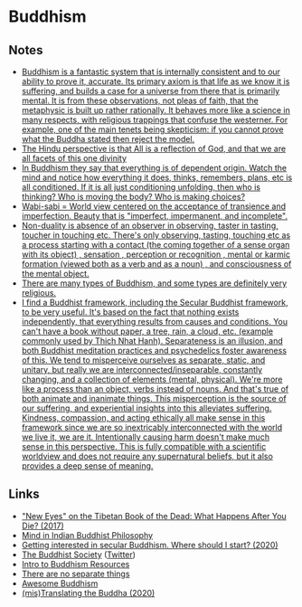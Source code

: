 # Buddhism

## Notes

- [Buddhism is a fantastic system that is internally consistent and to our ability to prove it, accurate. Its primary axiom is that life as we know it is suffering, and builds a case for a universe from there that is primarily mental. It is from these observations, not pleas of faith, that the metaphysic is built up rather rationally. It behaves more like a science in many respects, with religious trappings that confuse the westerner. For example, one of the main tenets being skepticism: if you cannot prove what the Buddha stated then reject the model.](https://www.reddit.com/r/RationalPsychonaut/comments/7uefxp/trying_to_find_a_rational_metaphysical_perspective/)
- [The Hindu perspective is that All is a reflection of God, and that we are all facets of this one divinity](https://www.reddit.com/r/entheogens/comments/7oyz6i/where_is_god_in_the_entheogenic_movement_james/)
- [In Buddhism they say that everything is of dependent origin. Watch the mind and notice how everything it does, thinks, remembers, plans, etc is all conditioned. If it is all just conditioning unfolding, then who is thinking? Who is moving the body? Who is making choices?](https://www.reddit.com/r/Meditation/comments/55y5p3/has_anyone_here_ever_reached_enlightenment/)
- [Wabi-sabi = World view centered on the acceptance of transience and imperfection. Beauty that is "imperfect, impermanent, and incomplete".](https://en.wikipedia.org/wiki/Wabi-sabi)
- [Non-duality is absence of an observer in observing, taster in tasting, toucher in touching etc. There's only observing, tasting, touching etc as a process starting with a contact (the coming together of a sense organ with its object) , sensation , perception or recognition , mental or karmic formation (viewed both as a verb and as a noun) , and consciousness of the mental object.](https://www.reddit.com/r/secularbuddhism/comments/n0rvff/what_is_the_relationship_between_nonduality_and/)
- [There are many types of Buddhism, and some types are definitely very religious.](https://news.ycombinator.com/item?id=27892935)
- [I find a Buddhist framework, including the Secular Buddhist framework, to be very useful. It's based on the fact that nothing exists independently, that everything results from causes and conditions. You can't have a book without paper, a tree, rain, a cloud, etc. (example commonly used by Thich Nhat Hanh). Separateness is an illusion, and both Buddhist meditation practices and psychedelics foster awareness of this. We tend to misperceive ourselves as separate, static, and unitary, but really we are interconnected/inseparable, constantly changing, and a collection of elements (mental, physical). We're more like a process than an object, verbs instead of nouns. And that's true of both animate and inanimate things. This misperception is the source of our suffering, and experiential insights into this alleviates suffering. Kindness, compassion, and acting ethically all make sense in this framework since we are so inextricably interconnected with the world we live it, we are it. Intentionally causing harm doesn't make much sense in this perspective. This is fully compatible with a scientific worldview and does not require any supernatural beliefs, but it also provides a deep sense of meaning.](https://www.reddit.com/r/RationalPsychonaut/comments/pkr0kz/existential_questions_after_a_trip/)

## Links

- ["New Eyes" on the Tibetan Book of the Dead: What Happens After You Die? (2017)](https://www.youtube.com/watch?v=hBl5v2WGqrI)
- [Mind in Indian Buddhist Philosophy](https://plato.stanford.edu/entries/mind-indian-buddhism/)
- [Getting interested in secular Buddhism. Where should I start? (2020)](https://www.reddit.com/r/secularbuddhism/comments/gsidjf/getting_interested_in_secular_buddhism_where/)
- [The Buddhist Society](https://www.thebuddhistsociety.org/) ([Twitter](https://twitter.com/buddhistsociety))
- [Intro to Buddhism Resources](https://www.reddit.com/r/RationalPsychonaut/comments/pkr0kz/existential_questions_after_a_trip/hc7xlwa/)
- [There are no separate things](https://www.reddit.com/r/RationalPsychonaut/comments/pw3f83/there_are_no_separate_things_struggling_to/)
- [Awesome Buddhism](https://github.com/sirredbeard/Awesome-Buddhism)
- [(mis)Translating the Buddha (2020)](http://neuroticgradientdescent.blogspot.com/2020/01/mistranslating-buddha.html)
